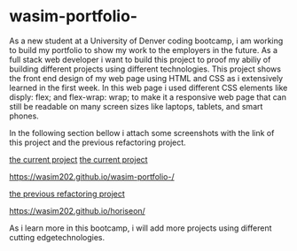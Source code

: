 # wasim-portfolio-

As a new student at a University of Denver coding bootcamp, i am working to build my portfolio to show my work to the employers in the future. As a full stack web developer i want to build this project to proof my abiliy of building different projects using different technologies. This project shows the front end design of my web page using HTML and CSS as i extensively learned in the first week. In this web page i used different CSS elements like disply: flex; and flex-wrap: wrap; to make it a responsive web page that can still be readable on many screen sizes like laptops, tablets, and smart phones.

In the following section bellow i attach some screenshots with the link of this project and the previous refactoring project.

[the current project](assets/images/image2.png)
[the current project](assets/images/image3.png)

https://wasim202.github.io/wasim-portfolio-/

[the previous refactoring project](assets/images/image1.png)

https://wasim202.github.io/horiseon/

As i learn more in this bootcamp, i will add more projects using different cutting edgetechnologies.
